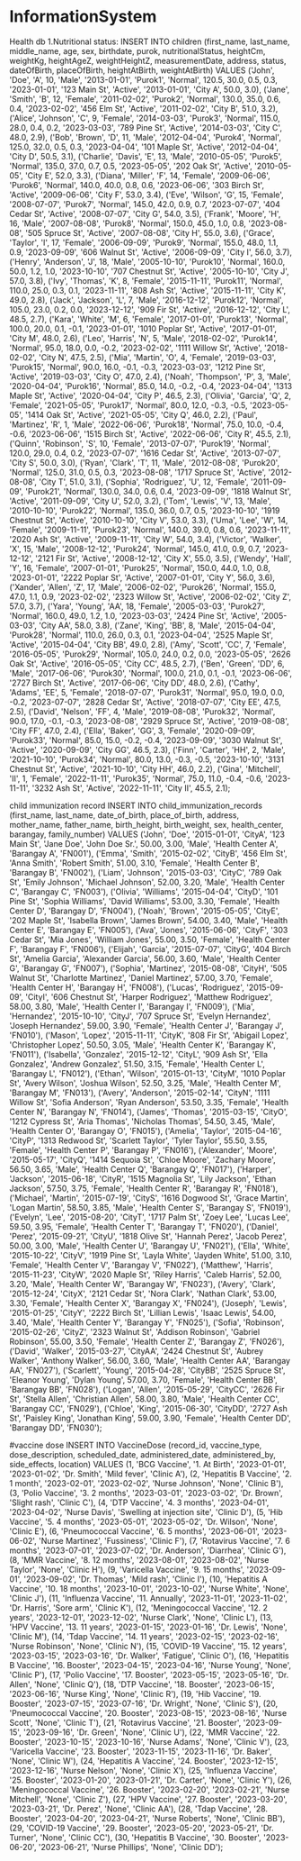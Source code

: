 # InformationSystem

Health db
1.Nutritional status:
INSERT INTO children (first_name, last_name, middle_name, age, sex, birthdate, purok, nutritionalStatus, heightCm, weightKg, heightAgeZ, weightHeightZ, measurementDate, address, status, dateOfBirth, placeOfBirth, heightAtBirth, weightAtBirth)
VALUES
('John', 'Doe', 'A', 10, 'Male', '2013-01-01', 'Purok1', 'Normal', 120.5, 30.0, 0.5, 0.3, '2023-01-01', '123 Main St', 'Active', '2013-01-01', 'City A', 50.0, 3.0),
('Jane', 'Smith', 'B', 12, 'Female', '2011-02-02', 'Purok2', 'Normal', 130.0, 35.0, 0.6, 0.4, '2023-02-02', '456 Elm St', 'Active', '2011-02-02', 'City B', 51.0, 3.2),
('Alice', 'Johnson', 'C', 9, 'Female', '2014-03-03', 'Purok3', 'Normal', 115.0, 28.0, 0.4, 0.2, '2023-03-03', '789 Pine St', 'Active', '2014-03-03', 'City C', 48.0, 2.9),
('Bob', 'Brown', 'D', 11, 'Male', '2012-04-04', 'Purok4', 'Normal', 125.0, 32.0, 0.5, 0.3, '2023-04-04', '101 Maple St', 'Active', '2012-04-04', 'City D', 50.5, 3.1),
('Charlie', 'Davis', 'E', 13, 'Male', '2010-05-05', 'Purok5', 'Normal', 135.0, 37.0, 0.7, 0.5, '2023-05-05', '202 Oak St', 'Active', '2010-05-05', 'City E', 52.0, 3.3),
('Diana', 'Miller', 'F', 14, 'Female', '2009-06-06', 'Purok6', 'Normal', 140.0, 40.0, 0.8, 0.6, '2023-06-06', '303 Birch St', 'Active', '2009-06-06', 'City F', 53.0, 3.4),
('Eve', 'Wilson', 'G', 15, 'Female', '2008-07-07', 'Purok7', 'Normal', 145.0, 42.0, 0.9, 0.7, '2023-07-07', '404 Cedar St', 'Active', '2008-07-07', 'City G', 54.0, 3.5),
('Frank', 'Moore', 'H', 16, 'Male', '2007-08-08', 'Purok8', 'Normal', 150.0, 45.0, 1.0, 0.8, '2023-08-08', '505 Spruce St', 'Active', '2007-08-08', 'City H', 55.0, 3.6),
('Grace', 'Taylor', 'I', 17, 'Female', '2006-09-09', 'Purok9', 'Normal', 155.0, 48.0, 1.1, 0.9, '2023-09-09', '606 Walnut St', 'Active', '2006-09-09', 'City I', 56.0, 3.7),
('Henry', 'Anderson', 'J', 18, 'Male', '2005-10-10', 'Purok10', 'Normal', 160.0, 50.0, 1.2, 1.0, '2023-10-10', '707 Chestnut St', 'Active', '2005-10-10', 'City J', 57.0, 3.8),
('Ivy', 'Thomas', 'K', 8, 'Female', '2015-11-11', 'Purok11', 'Normal', 110.0, 25.0, 0.3, 0.1, '2023-11-11', '808 Ash St', 'Active', '2015-11-11', 'City K', 49.0, 2.8),
('Jack', 'Jackson', 'L', 7, 'Male', '2016-12-12', 'Purok12', 'Normal', 105.0, 23.0, 0.2, 0.0, '2023-12-12', '909 Fir St', 'Active', '2016-12-12', 'City L', 48.5, 2.7),
('Kara', 'White', 'M', 6, 'Female', '2017-01-01', 'Purok13', 'Normal', 100.0, 20.0, 0.1, -0.1, '2023-01-01', '1010 Poplar St', 'Active', '2017-01-01', 'City M', 48.0, 2.6),
('Leo', 'Harris', 'N', 5, 'Male', '2018-02-02', 'Purok14', 'Normal', 95.0, 18.0, 0.0, -0.2, '2023-02-02', '1111 Willow St', 'Active', '2018-02-02', 'City N', 47.5, 2.5),
('Mia', 'Martin', 'O', 4, 'Female', '2019-03-03', 'Purok15', 'Normal', 90.0, 16.0, -0.1, -0.3, '2023-03-03', '1212 Pine St', 'Active', '2019-03-03', 'City O', 47.0, 2.4),
('Noah', 'Thompson', 'P', 3, 'Male', '2020-04-04', 'Purok16', 'Normal', 85.0, 14.0, -0.2, -0.4, '2023-04-04', '1313 Maple St', 'Active', '2020-04-04', 'City P', 46.5, 2.3),
('Olivia', 'Garcia', 'Q', 2, 'Female', '2021-05-05', 'Purok17', 'Normal', 80.0, 12.0, -0.3, -0.5, '2023-05-05', '1414 Oak St', 'Active', '2021-05-05', 'City Q', 46.0, 2.2),
('Paul', 'Martinez', 'R', 1, 'Male', '2022-06-06', 'Purok18', 'Normal', 75.0, 10.0, -0.4, -0.6, '2023-06-06', '1515 Birch St', 'Active', '2022-06-06', 'City R', 45.5, 2.1),
('Quinn', 'Robinson', 'S', 10, 'Female', '2013-07-07', 'Purok19', 'Normal', 120.0, 29.0, 0.4, 0.2, '2023-07-07', '1616 Cedar St', 'Active', '2013-07-07', 'City S', 50.0, 3.0),
('Ryan', 'Clark', 'T', 11, 'Male', '2012-08-08', 'Purok20', 'Normal', 125.0, 31.0, 0.5, 0.3, '2023-08-08', '1717 Spruce St', 'Active', '2012-08-08', 'City T', 51.0, 3.1),
('Sophia', 'Rodriguez', 'U', 12, 'Female', '2011-09-09', 'Purok21', 'Normal', 130.0, 34.0, 0.6, 0.4, '2023-09-09', '1818 Walnut St', 'Active', '2011-09-09', 'City U', 52.0, 3.2),
('Tom', 'Lewis', 'V', 13, 'Male', '2010-10-10', 'Purok22', 'Normal', 135.0, 36.0, 0.7, 0.5, '2023-10-10', '1919 Chestnut St', 'Active', '2010-10-10', 'City V', 53.0, 3.3),
('Uma', 'Lee', 'W', 14, 'Female', '2009-11-11', 'Purok23', 'Normal', 140.0, 39.0, 0.8, 0.6, '2023-11-11', '2020 Ash St', 'Active', '2009-11-11', 'City W', 54.0, 3.4),
('Victor', 'Walker', 'X', 15, 'Male', '2008-12-12', 'Purok24', 'Normal', 145.0, 41.0, 0.9, 0.7, '2023-12-12', '2121 Fir St', 'Active', '2008-12-12', 'City X', 55.0, 3.5),
('Wendy', 'Hall', 'Y', 16, 'Female', '2007-01-01', 'Purok25', 'Normal', 150.0, 44.0, 1.0, 0.8, '2023-01-01', '2222 Poplar St', 'Active', '2007-01-01', 'City Y', 56.0, 3.6),
('Xander', 'Allen', 'Z', 17, 'Male', '2006-02-02', 'Purok26', 'Normal', 155.0, 47.0, 1.1, 0.9, '2023-02-02', '2323 Willow St', 'Active', '2006-02-02', 'City Z', 57.0, 3.7),
('Yara', 'Young', 'AA', 18, 'Female', '2005-03-03', 'Purok27', 'Normal', 160.0, 49.0, 1.2, 1.0, '2023-03-03', '2424 Pine St', 'Active', '2005-03-03', 'City AA', 58.0, 3.8),
('Zane', 'King', 'BB', 8, 'Male', '2015-04-04', 'Purok28', 'Normal', 110.0, 26.0, 0.3, 0.1, '2023-04-04', '2525 Maple St', 'Active', '2015-04-04', 'City BB', 49.0, 2.8),
('Amy', 'Scott', 'CC', 7, 'Female', '2016-05-05', 'Purok29', 'Normal', 105.0, 24.0, 0.2, 0.0, '2023-05-05', '2626 Oak St', 'Active', '2016-05-05', 'City CC', 48.5, 2.7),
('Ben', 'Green', 'DD', 6, 'Male', '2017-06-06', 'Purok30', 'Normal', 100.0, 21.0, 0.1, -0.1, '2023-06-06', '2727 Birch St', 'Active', '2017-06-06', 'City DD', 48.0, 2.6),
('Cathy', 'Adams', 'EE', 5, 'Female', '2018-07-07', 'Purok31', 'Normal', 95.0, 19.0, 0.0, -0.2, '2023-07-07', '2828 Cedar St', 'Active', '2018-07-07', 'City EE', 47.5, 2.5),
('David', 'Nelson', 'FF', 4, 'Male', '2019-08-08', 'Purok32', 'Normal', 90.0, 17.0, -0.1, -0.3, '2023-08-08', '2929 Spruce St', 'Active', '2019-08-08', 'City FF', 47.0, 2.4),
('Ella', 'Baker', 'GG', 3, 'Female', '2020-09-09', 'Purok33', 'Normal', 85.0, 15.0, -0.2, -0.4, '2023-09-09', '3030 Walnut St', 'Active', '2020-09-09', 'City GG', 46.5, 2.3),
('Finn', 'Carter', 'HH', 2, 'Male', '2021-10-10', 'Purok34', 'Normal', 80.0, 13.0, -0.3, -0.5, '2023-10-10', '3131 Chestnut St', 'Active', '2021-10-10', 'City HH', 46.0, 2.2),
('Gina', 'Mitchell', 'II', 1, 'Female', '2022-11-11', 'Purok35', 'Normal', 75.0, 11.0, -0.4, -0.6, '2023-11-11', '3232 Ash St', 'Active', '2022-11-11', 'City II', 45.5, 2.1);



child immunization record
INSERT INTO child_immunization_records (first_name, last_name, date_of_birth, place_of_birth, address, mother_name, father_name, birth_height, birth_weight, sex, health_center, barangay, family_number)
VALUES
('John', 'Doe', '2015-01-01', 'CityA', '123 Main St', 'Jane Doe', 'John Doe Sr.', 50.00, 3.00, 'Male', 'Health Center A', 'Barangay A', 'FN001'),
('Emma', 'Smith', '2015-02-02', 'CityB', '456 Elm St', 'Anna Smith', 'Robert Smith', 51.00, 3.10, 'Female', 'Health Center B', 'Barangay B', 'FN002'),
('Liam', 'Johnson', '2015-03-03', 'CityC', '789 Oak St', 'Emily Johnson', 'Michael Johnson', 52.00, 3.20, 'Male', 'Health Center C', 'Barangay C', 'FN003'),
('Olivia', 'Williams', '2015-04-04', 'CityD', '101 Pine St', 'Sophia Williams', 'David Williams', 53.00, 3.30, 'Female', 'Health Center D', 'Barangay D', 'FN004'),
('Noah', 'Brown', '2015-05-05', 'CityE', '202 Maple St', 'Isabella Brown', 'James Brown', 54.00, 3.40, 'Male', 'Health Center E', 'Barangay E', 'FN005'),
('Ava', 'Jones', '2015-06-06', 'CityF', '303 Cedar St', 'Mia Jones', 'William Jones', 55.00, 3.50, 'Female', 'Health Center F', 'Barangay F', 'FN006'),
('Elijah', 'Garcia', '2015-07-07', 'CityG', '404 Birch St', 'Amelia Garcia', 'Alexander Garcia', 56.00, 3.60, 'Male', 'Health Center G', 'Barangay G', 'FN007'),
('Sophia', 'Martinez', '2015-08-08', 'CityH', '505 Walnut St', 'Charlotte Martinez', 'Daniel Martinez', 57.00, 3.70, 'Female', 'Health Center H', 'Barangay H', 'FN008'),
('Lucas', 'Rodriguez', '2015-09-09', 'CityI', '606 Chestnut St', 'Harper Rodriguez', 'Matthew Rodriguez', 58.00, 3.80, 'Male', 'Health Center I', 'Barangay I', 'FN009'),
('Mia', 'Hernandez', '2015-10-10', 'CityJ', '707 Spruce St', 'Evelyn Hernandez', 'Joseph Hernandez', 59.00, 3.90, 'Female', 'Health Center J', 'Barangay J', 'FN010'),
('Mason', 'Lopez', '2015-11-11', 'CityK', '808 Fir St', 'Abigail Lopez', 'Christopher Lopez', 50.50, 3.05, 'Male', 'Health Center K', 'Barangay K', 'FN011'),
('Isabella', 'Gonzalez', '2015-12-12', 'CityL', '909 Ash St', 'Ella Gonzalez', 'Andrew Gonzalez', 51.50, 3.15, 'Female', 'Health Center L', 'Barangay L', 'FN012'),
('Ethan', 'Wilson', '2015-01-13', 'CityM', '1010 Poplar St', 'Avery Wilson', 'Joshua Wilson', 52.50, 3.25, 'Male', 'Health Center M', 'Barangay M', 'FN013'),
('Avery', 'Anderson', '2015-02-14', 'CityN', '1111 Willow St', 'Sofia Anderson', 'Ryan Anderson', 53.50, 3.35, 'Female', 'Health Center N', 'Barangay N', 'FN014'),
('James', 'Thomas', '2015-03-15', 'CityO', '1212 Cypress St', 'Aria Thomas', 'Nicholas Thomas', 54.50, 3.45, 'Male', 'Health Center O', 'Barangay O', 'FN015'),
('Amelia', 'Taylor', '2015-04-16', 'CityP', '1313 Redwood St', 'Scarlett Taylor', 'Tyler Taylor', 55.50, 3.55, 'Female', 'Health Center P', 'Barangay P', 'FN016'),
('Alexander', 'Moore', '2015-05-17', 'CityQ', '1414 Sequoia St', 'Chloe Moore', 'Zachary Moore', 56.50, 3.65, 'Male', 'Health Center Q', 'Barangay Q', 'FN017'),
('Harper', 'Jackson', '2015-06-18', 'CityR', '1515 Magnolia St', 'Lily Jackson', 'Ethan Jackson', 57.50, 3.75, 'Female', 'Health Center R', 'Barangay R', 'FN018'),
('Michael', 'Martin', '2015-07-19', 'CityS', '1616 Dogwood St', 'Grace Martin', 'Logan Martin', 58.50, 3.85, 'Male', 'Health Center S', 'Barangay S', 'FN019'),
('Evelyn', 'Lee', '2015-08-20', 'CityT', '1717 Palm St', 'Zoey Lee', 'Lucas Lee', 59.50, 3.95, 'Female', 'Health Center T', 'Barangay T', 'FN020'),
('Daniel', 'Perez', '2015-09-21', 'CityU', '1818 Olive St', 'Hannah Perez', 'Jacob Perez', 50.00, 3.00, 'Male', 'Health Center U', 'Barangay U', 'FN021'),
('Ella', 'White', '2015-10-22', 'CityV', '1919 Pine St', 'Layla White', 'Jayden White', 51.00, 3.10, 'Female', 'Health Center V', 'Barangay V', 'FN022'),
('Matthew', 'Harris', '2015-11-23', 'CityW', '2020 Maple St', 'Riley Harris', 'Caleb Harris', 52.00, 3.20, 'Male', 'Health Center W', 'Barangay W', 'FN023'),
('Avery', 'Clark', '2015-12-24', 'CityX', '2121 Cedar St', 'Nora Clark', 'Nathan Clark', 53.00, 3.30, 'Female', 'Health Center X', 'Barangay X', 'FN024'),
('Joseph', 'Lewis', '2015-01-25', 'CityY', '2222 Birch St', 'Lillian Lewis', 'Isaac Lewis', 54.00, 3.40, 'Male', 'Health Center Y', 'Barangay Y', 'FN025'),
('Sofia', 'Robinson', '2015-02-26', 'CityZ', '2323 Walnut St', 'Addison Robinson', 'Gabriel Robinson', 55.00, 3.50, 'Female', 'Health Center Z', 'Barangay Z', 'FN026'),
('David', 'Walker', '2015-03-27', 'CityAA', '2424 Chestnut St', 'Aubrey Walker', 'Anthony Walker', 56.00, 3.60, 'Male', 'Health Center AA', 'Barangay AA', 'FN027'),
('Scarlett', 'Young', '2015-04-28', 'CityBB', '2525 Spruce St', 'Eleanor Young', 'Dylan Young', 57.00, 3.70, 'Female', 'Health Center BB', 'Barangay BB', 'FN028'),
('Logan', 'Allen', '2015-05-29', 'CityCC', '2626 Fir St', 'Stella Allen', 'Christian Allen', 58.00, 3.80, 'Male', 'Health Center CC', 'Barangay CC', 'FN029'),
('Chloe', 'King', '2015-06-30', 'CityDD', '2727 Ash St', 'Paisley King', 'Jonathan King', 59.00, 3.90, 'Female', 'Health Center DD', 'Barangay DD', 'FN030');

#vaccine dose
INSERT INTO VaccineDose (record_id, vaccine_type, dose_description, scheduled_date, administered_date, administered_by, side_effects, location)
VALUES
(1, 'BCG Vaccine', '1. At Birth', '2023-01-01', '2023-01-02', 'Dr. Smith', 'Mild fever', 'Clinic A'),
(2, 'Hepatitis B Vaccine', '2. 1 month', '2023-02-01', '2023-02-02', 'Nurse Johnson', 'None', 'Clinic B'),
(3, 'Polio Vaccine', '3. 2 months', '2023-03-01', '2023-03-02', 'Dr. Brown', 'Slight rash', 'Clinic C'),
(4, 'DTP Vaccine', '4. 3 months', '2023-04-01', '2023-04-02', 'Nurse Davis', 'Swelling at injection site', 'Clinic D'),
(5, 'Hib Vaccine', '5. 4 months', '2023-05-01', '2023-05-02', 'Dr. Wilson', 'None', 'Clinic E'),
(6, 'Pneumococcal Vaccine', '6. 5 months', '2023-06-01', '2023-06-02', 'Nurse Martinez', 'Fussiness', 'Clinic F'),
(7, 'Rotavirus Vaccine', '7. 6 months', '2023-07-01', '2023-07-02', 'Dr. Anderson', 'Diarrhea', 'Clinic G'),
(8, 'MMR Vaccine', '8. 12 months', '2023-08-01', '2023-08-02', 'Nurse Taylor', 'None', 'Clinic H'),
(9, 'Varicella Vaccine', '9. 15 months', '2023-09-01', '2023-09-02', 'Dr. Thomas', 'Mild rash', 'Clinic I'),
(10, 'Hepatitis A Vaccine', '10. 18 months', '2023-10-01', '2023-10-02', 'Nurse White', 'None', 'Clinic J'),
(11, 'Influenza Vaccine', '11. Annually', '2023-11-01', '2023-11-02', 'Dr. Harris', 'Sore arm', 'Clinic K'),
(12, 'Meningococcal Vaccine', '12. 2 years', '2023-12-01', '2023-12-02', 'Nurse Clark', 'None', 'Clinic L'),
(13, 'HPV Vaccine', '13. 11 years', '2023-01-15', '2023-01-16', 'Dr. Lewis', 'None', 'Clinic M'),
(14, 'Tdap Vaccine', '14. 11 years', '2023-02-15', '2023-02-16', 'Nurse Robinson', 'None', 'Clinic N'),
(15, 'COVID-19 Vaccine', '15. 12 years', '2023-03-15', '2023-03-16', 'Dr. Walker', 'Fatigue', 'Clinic O'),
(16, 'Hepatitis B Vaccine', '16. Booster', '2023-04-15', '2023-04-16', 'Nurse Young', 'None', 'Clinic P'),
(17, 'Polio Vaccine', '17. Booster', '2023-05-15', '2023-05-16', 'Dr. Allen', 'None', 'Clinic Q'),
(18, 'DTP Vaccine', '18. Booster', '2023-06-15', '2023-06-16', 'Nurse King', 'None', 'Clinic R'),
(19, 'Hib Vaccine', '19. Booster', '2023-07-15', '2023-07-16', 'Dr. Wright', 'None', 'Clinic S'),
(20, 'Pneumococcal Vaccine', '20. Booster', '2023-08-15', '2023-08-16', 'Nurse Scott', 'None', 'Clinic T'),
(21, 'Rotavirus Vaccine', '21. Booster', '2023-09-15', '2023-09-16', 'Dr. Green', 'None', 'Clinic U'),
(22, 'MMR Vaccine', '22. Booster', '2023-10-15', '2023-10-16', 'Nurse Adams', 'None', 'Clinic V'),
(23, 'Varicella Vaccine', '23. Booster', '2023-11-15', '2023-11-16', 'Dr. Baker', 'None', 'Clinic W'),
(24, 'Hepatitis A Vaccine', '24. Booster', '2023-12-15', '2023-12-16', 'Nurse Nelson', 'None', 'Clinic X'),
(25, 'Influenza Vaccine', '25. Booster', '2023-01-20', '2023-01-21', 'Dr. Carter', 'None', 'Clinic Y'),
(26, 'Meningococcal Vaccine', '26. Booster', '2023-02-20', '2023-02-21', 'Nurse Mitchell', 'None', 'Clinic Z'),
(27, 'HPV Vaccine', '27. Booster', '2023-03-20', '2023-03-21', 'Dr. Perez', 'None', 'Clinic AA'),
(28, 'Tdap Vaccine', '28. Booster', '2023-04-20', '2023-04-21', 'Nurse Roberts', 'None', 'Clinic BB'),
(29, 'COVID-19 Vaccine', '29. Booster', '2023-05-20', '2023-05-21', 'Dr. Turner', 'None', 'Clinic CC'),
(30, 'Hepatitis B Vaccine', '30. Booster', '2023-06-20', '2023-06-21', 'Nurse Phillips', 'None', 'Clinic DD');